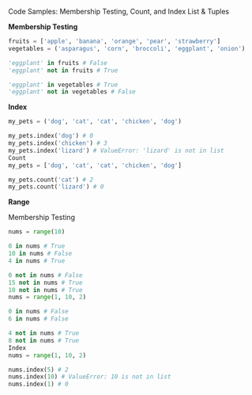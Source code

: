 Code Samples: Membership Testing, Count, and Index
List & Tuples

**Membership Testing** 
```python
fruits = ['apple', 'banana', 'orange', 'pear', 'strawberry']
vegetables = ('asparagus', 'corn', 'broccoli', 'eggplant', 'onion')

'eggplant' in fruits # False
'eggplant' not in fruits # True

'eggplant' in vegetables # True
'eggplant' not in vegetables # False
```

**Index**
```python
my_pets = ('dog', 'cat', 'cat', 'chicken', 'dog')

my_pets.index('dog') # 0
my_pets.index('chicken') # 3
my_pets.index('lizard') # ValueError: 'lizard' is not in list
Count
my_pets = ['dog', 'cat', 'cat', 'chicken', 'dog']

my_pets.count('cat') # 2
my_pets.count('lizard') # 0
```

**Range**

Membership Testing
```python 
nums = range(10)

0 in nums # True
10 in nums # False
4 in nums # True

0 not in nums # False
15 not in nums # True
10 not in nums # True
nums = range(1, 10, 2)

0 in nums # False
6 in nums # False

4 not in nums # True
8 not in nums # True
Index
nums = range(1, 10, 2)

nums.index(5) # 2
nums.index(10) # ValueError: 10 is not in list
nums.index(1) # 0
```